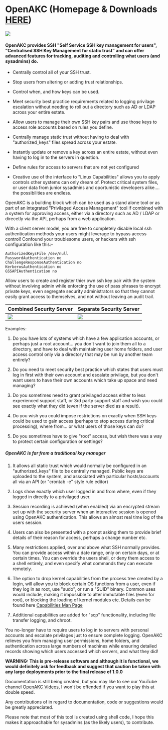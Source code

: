 # OpenAKC (Homepage & Downloads [HERE][homepage])

<img src="https://raw.githubusercontent.com/netlore/OpenAKC/master/docs/resources/OpenAKCKeys-short.jpg">

#### OpenAKC provides SSH "Self Service SSH key management for users", "Centralised SSH Key Management for static trust" and can offer advanced features for tracking, auditing and controlling what users (and sysadmins) do.

* Centrally control all of your SSH trust.

* Stop users from altering or adding trust relationships.

* Control when, and how keys can be used.

* Meet security best practice requirements related to logging privilage escalation without needing to roll out a directory such as AD or LDAP across your entire estate.

* Allow users to manage their own SSH key pairs and use those keys to access role accounts based on rules you define.

* Centrally manage static trust without having to deal with "authorized_keys" files spread across your estate.

* Instantly update or remove a key across an entire estate, without even having to log in to the servers in question.

* Define rules for access to servers that are not yet configured

* Creative use of the interface to "Linux Capabilities" allows you to apply controls other systems can only dream of. Protect critical system files, or user data from junior sysadmins and oportunistic developers alike.... the possibilities are endless.


OpenAKC is a building block which can be used as a stand alone tool or as part of an integrated "Privilaged Access Management" tool if combined with a system for approving access, either via a directory such as AD / LDAP or direcetly via the API, perhaps from a web application.

With a client server model, you are free to completely disable local ssh authentication methods your users might leverage to bypass access control!  Confound your troublesome users, or hackers with ssh configuration like this:-

```
AuthorizedKeysFile /dev/null
PasswordAuthentication no
ChallengeResponseAuthentication no
KerberosAuthentication no
GSSAPIAuthentication no
```

Allow users to create and register thier own ssh key pair with the system without involving admin while enforcing the use of pass phrases to encrypt private keys, even segregate security administrators so that they cannot easily grant access to themselves, and not without leaving an audit trail.

Combined Security Server|Separate Security Server
---|---
<a href="https://github.com/netlore/OpenAKC/blob/master/docs/OpenAKC%20Combined%20Bastion%20Host%20%26%20Security%20Server%20Diagram.pdf" target="_blank"><img src="https://raw.githubusercontent.com/netlore/OpenAKC/master/docs/resources/OpenAKC%20Combined%20Bastion%20Host%20%26%20Security%20Server%20Diagram.svg"></a>|<a href="https://github.com/netlore/OpenAKC/blob/master/docs/OpenAKC%20Separate%20Bastion%20Host%20%26%20Security%20Server%20Diagram.pdf" target="_blank"><img src="https://raw.githubusercontent.com/netlore/OpenAKC/master/docs/resources/OpenAKC%20Separate%20Bastion%20Host%20%26%20Security%20Server%20Diagram.svg"></a>

Examples:

1. Do you have lots of systems which have a few application accounts, or perhaps just a root account... you don't want to join them all to a directory, and have to deal with maintaining user home folders, and user access control only via a directory that may be run by another team entirely?

2. Do you need to meet security best practice which states that users must log in first with their own account and escalate privilage, but you don't want users to have their own accounts which take up space and need managing?

3. Do you sometimes need to grant privilaged access either to less experienced support staff, or 3rd party support staff and wish you could see exactly what they did (even if the server died as a result).

4. Do you wish you could impose restrictions on exactly when SSH keys could be used to gain access (perhaps to stop access during critical processing), where from... or what users of those keys can do?

5. Do you sometimes have to give "root" access, but wish there was a way to protect certain configuration or settings?


##### OpenAKC is far from a traditional key manager

1. It allows all static trust which would normally be configured in an "authorized_keys" file to be centrally managed.  Public keys are uploaded to the system, and associated with particular hosts/accounts all via an API (or "crontab -e" style rule editor)

2. Logs show exactly which user logged in and from where, even if they logged in directly to a privilaged user.

3. Session recording is achieved (when enabled) via an encrypted stream set up with the security server when an interactive session is opened using OpenAKC authentication.  This allows an almost real time log of the users session.

4. Users can also be presented with a prompt asking them to provide brief details of their reason for access, perhaps a change number etc.

5. Many restrictions applied, over and above what SSH normally provides.  You can provide access within a date range, only on certain days, or at certain times. You can override the users shell, or deny them access to a shell entirely, and even specify what commands they can execute remotely.

6. The option to drop kernel capabilities from the process tree created by a login, will allow you to block certain OS functions from a user, even if they log in as root, use "sudo", or run a "SUID" binary.  Common uses would include, making it impossible to alter immutable files (even for root), or blocking the loading of kernel modules etc.  Details can be found here [Capabilities Man Page][caps]

7. Additional capabilities are added for "scp" functionality, including file transfer logging, and chroot.

You no-longer have to require users to log in to servers with personal accounts and escalate privilages just to ensure complete logging.  OpenAKC relieves you from managing user permissions, home folders, and authentication across large numbers of machines while ensuring detailed records showing which users accessed which servers, and what they did!

**WARNING: This is pre-release software and although it is functional, we would definitely ask for feedback and suggest that caution be taken with any large deployments prior to the final release of 1.0.0**

Documentation is still being created, but you may like to see our YouTube channel [OpenAKC Videos][demo], I won't be offended if you want to play this at double speed.

Any contributions of in regard to documentation, code or suggestions would be greatly appreciated.

Please note that most of this tool is created using shell code, I hope this makes it approachable for sysadmins (as the likely users), to contribute.



[demo]: https://www.youtube.com/channel/UCI1hoep-rTNVggG25jHkbiA
[caps]: https://man7.org/linux/man-pages/man7/capabilities.7.html
[homepage]: https://netlore.github.io/OpenAKC/
